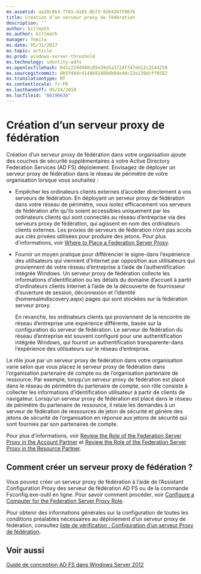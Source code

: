 ```yaml
---
ms.assetid: aa20c8b3-7f01-4165-8b73-92642bff9676
title: Création d’un serveur proxy de fédération
description: ''
author: billmath
ms.author: billmath
manager: femila
ms.date: 05/31/2017
ms.topic: article
ms.prod: windows-server-threshold
ms.technology: identity-adfs
ms.openlocfilehash: b41c2194940c85e39e5a3724f747dd12c2544259
ms.sourcegitcommit: 0b5fd4dc4148b92480db04e4dc22e139dcff8582
ms.translationtype: MT
ms.contentlocale: fr-FR
ms.lasthandoff: 05/24/2019
ms.locfileid: "66190636"
---
```

# <a name="when-to-create-a-federation-server-proxy"></a>Création d’un serveur proxy de fédération

Création d’un serveur proxy de fédération dans votre organisation ajoute des couches de sécurité supplémentaires à votre Active Directory Federation Services \(AD FS\) déploiement. Envisagez de déployer un serveur proxy de fédération dans le réseau de périmètre de votre organisation lorsque vous souhaitez :  
  
-   Empêcher les ordinateurs clients externes d’accéder directement à vos serveurs de fédération. En déployant un serveur proxy de fédération dans votre réseau de périmètre, vous isolez efficacement vos serveurs de fédération afin qu’ils soient accessibles uniquement par les ordinateurs clients qui sont connectés au réseau d’entreprise via des serveurs proxy de fédération, qui agissent en nom des ordinateurs clients externes. Les proxies de serveurs de fédération n’ont pas accès aux clés privées utilisées pour produire des jetons. Pour plus d'informations, voir [Where to Place a Federation Server Proxy](Where-to-Place-a-Federation-Server-Proxy.md).  
  
-   Fournir un moyen pratique pour différencier le signe\-dans l’expérience des utilisateurs qui viennent d’Internet par opposition aux utilisateurs qui proviennent de votre réseau d’entreprise à l’aide de l’authentification intégrée Windows. Un serveur proxy de fédération collecte les informations d’identification ou les détails du domaine d’accueil à partir d’ordinateurs clients Internet à l’aide de la découverte de fournisseur d’ouverture de session, déconnexion et l’identité \(homerealmdiscovery.aspx\) pages qui sont stockées sur la fédération serveur proxy.  
  
    En revanche, les ordinateurs clients qui proviennent de la rencontre de réseau d’entreprise une expérience différente, basée sur la configuration du serveur de fédération. Le serveur de fédération du réseau d’entreprise est souvent configuré pour une authentification intégrée Windows, qui fournit un authentification transparente\-dans l’expérience des utilisateurs sur le réseau d’entreprise.  
  
Le rôle joué par un serveur proxy de fédération dans votre organisation varie selon que vous placez le serveur proxy de fédération dans l’organisation partenaire de compte ou de l’organisation partenaire de ressource. Par exemple, lorsqu’un serveur proxy de fédération est placé dans le réseau de périmètre du partenaire de compte, son rôle consiste à collecter les informations d’identification utilisateur à partir de clients de navigateur. Lorsqu’un serveur proxy de fédération est placé dans le réseau de périmètre du partenaire de ressource, il relaie les demandes à un serveur de fédération de ressources de jeton de sécurité et génère des jetons de sécurité de l’organisation en réponse aux jetons de sécurité qui sont fournies par son partenaires de compte.  
  
Pour plus d’informations, voir [Review the Role of the Federation Server Proxy in the Account Partner](Review-the-Role-of-the-Federation-Server-Proxy-in-the-Account-Partner.md) et [Review the Role of the Federation Server Proxy in the Resource Partner](Review-the-Role-of-the-Federation-Server-Proxy-in-the-Resource-Partner.md).  
  
## <a name="how-to-create-a-federation-server-proxy"></a>Comment créer un serveur proxy de fédération ?  
Vous pouvez créer un serveur proxy de fédération à l’aide de l’Assistant Configuration Proxy des serveur de fédération AD FS ou de la commande Fsconfig.exe\-outil en ligne. Pour savoir comment procéder, voir [Configure a Computer for the Federation Server Proxy Role](../../ad-fs/deployment/Configure-a-Computer-for-the-Federation-Server-Proxy-Role.md).  
  
Pour obtenir des informations générales sur la configuration de toutes les conditions préalables nécessaires au déploiement d’un serveur proxy de fédération, consultez [liste de vérification : Configuration d’un serveur Proxy de fédération](../../ad-fs/deployment/Checklist--Setting-Up-a-Federation-Server-Proxy.md).  
  
## <a name="see-also"></a>Voir aussi
[Guide de conception AD FS dans Windows Server 2012](AD-FS-Design-Guide-in-Windows-Server-2012.md)
